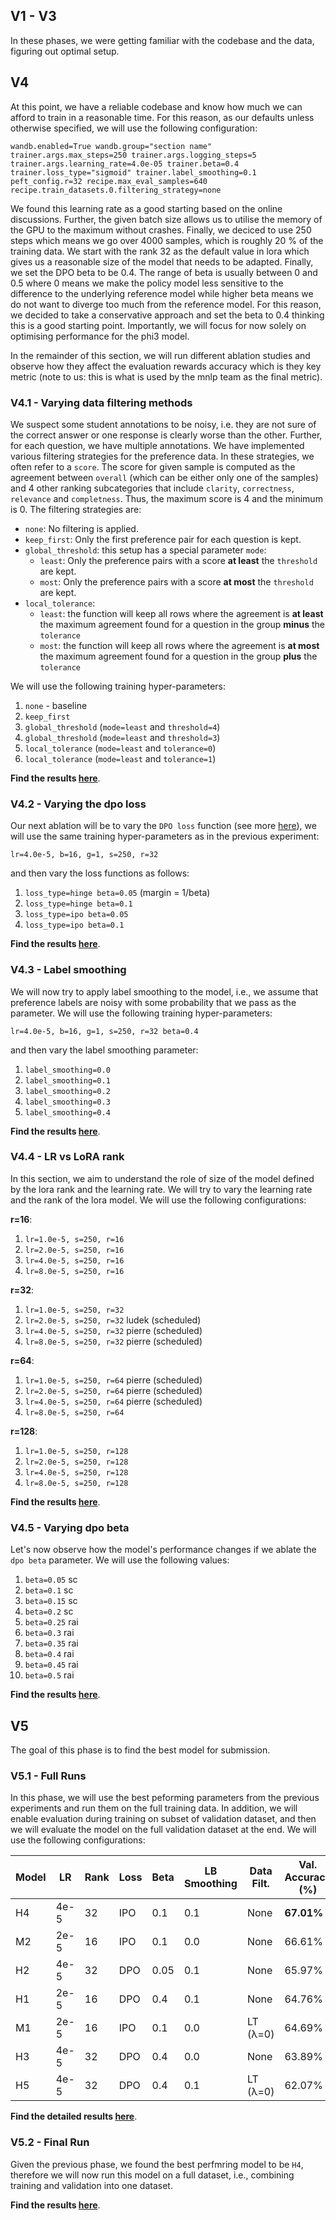 ## V1 - V3

In these phases, we were getting familiar with the codebase and the data, figuring out optimal setup.

## V4

At this point, we have a reliable codebase and know how much we can afford to train in a reasonable time. For this reason, as our defaults unless otherwise specified, we will use the following configuration:

```
wandb.enabled=True wandb.group="section name" trainer.args.max_steps=250 trainer.args.logging_steps=5 trainer.args.learning_rate=4.0e-05 trainer.beta=0.4 trainer.loss_type="sigmoid" trainer.label_smoothing=0.1 peft_config.r=32 recipe.max_eval_samples=640 recipe.train_datasets.0.filtering_strategy=none
```

We found this learning rate as a good starting based on the online discussions. Further, the given batch size allows us to utilise the memory of the GPU to the maximum without crashes. Finally, we deciced to use 250 steps which means we go over 4000 samples, which is roughly 20 % of the training data. We start with the rank 32 as the default value in lora which gives us a reasonable size of the model that needs to be adapted. Finally, we set the DPO beta to be 0.4. The range of beta is usually between 0 and 0.5 where 0 means we make the policy model less sensitive to the difference to the underlying reference model while higher beta means we do not want to diverge too much from the reference model. For this reason, we decided to take a conservative approach and set the beta to 0.4 thinking this is a good starting point. Importantly, we will focus for now solely on optimising performance for the phi3 model.

In the remainder of this section, we will run different ablation studies and observe how they affect the evaluation rewards accuracy which is they key metric (note to us: this is what is used by the mnlp team as the final metric).

### V4.1 - Varying data filtering methods

We suspect some student annotations to be noisy, i.e. they are not sure of the correct answer or one response is clearly worse than the other. Further, for each question, we have multiple annotations. We have implemented various filtering strategies for the preference data. In these strategies, we often refer to a `score`. The score for given sample is computed as the agreement between `overall` (which can be either only one of the samples) and 4 other ranking subcategories that include `clarity`, `correctness`, `relevance` and `completness`. Thus, the maximum score is 4 and the minimum is 0. The filtering strategies are:

- `none`: No filtering is applied.
- `keep_first`: Only the first preference pair for each question is kept.
- `global_threshold`: this setup has a special parameter `mode`:
  - `least`: Only the preference pairs with a score **at least** the `threshold` are kept.
  - `most`: Only the preference pairs with a score **at most** the `threshold` are kept.
- `local_tolerance`:
  - `least`: the function will keep all rows where the agreement is **at least** the maximum agreement found for a question in the group **minus** the `tolerance`
  - `most`: the function will keep all rows where the agreement is **at most** the maximum agreement found for a question in the group **plus** the `tolerance`

We will use the following training hyper-parameters:

1. `none` - baseline
2. `keep_first`
3. `global_threshold` (`mode=least` and `threshold=4`)
4. `global_threshold` (`mode=least` and `threshold=3`)
5. `local_tolerance` (`mode=least` and `tolerance=0`)
6. `local_tolerance` (`mode=least` and `tolerance=1`)

**Find the results [here](https://wandb.ai/ludekcizinsky/mnlp-project/table?nw=e0hf2n9ovd)**.

### V4.2 - Varying the dpo loss

Our next ablation will be to vary the `DPO loss` function (see more [here](https://huggingface.co/docs/trl/main/en/dpo_trainer#loss-functions)), we will use the same training hyper-parameters as in the previous experiment:

`lr=4.0e-5, b=16, g=1, s=250, r=32`

and then vary the loss functions as follows:

1. `loss_type=hinge beta=0.05` (margin = 1/beta)
2. `loss_type=hinge beta=0.1`
3. `loss_type=ipo beta=0.05`
4. `loss_type=ipo beta=0.1`

**Find the results [here](https://wandb.ai/ludekcizinsky/mnlp-project/table?nw=zh5fpm5zenk)**.

### V4.3 - Label smoothing

We will now try to apply label smoothing to the model, i.e., we assume that preference labels are noisy with some probability that we pass as the parameter. We will use the following training hyper-parameters:

`lr=4.0e-5, b=16, g=1, s=250, r=32 beta=0.4`

and then vary the label smoothing parameter:

1. `label_smoothing=0.0`
2. `label_smoothing=0.1`
3. `label_smoothing=0.2`
4. `label_smoothing=0.3`
5. `label_smoothing=0.4`

**Find the results [here](https://wandb.ai/ludekcizinsky/mnlp-project/table?nw=jhrqwpuib5)**.

### V4.4 - LR vs LoRA rank

In this section, we aim to understand the role of size of the model defined by the lora rank and the learning rate. We will try to vary the learning rate and the rank of the lora model. We will use the following configurations:

**r=16**:

1. `lr=1.0e-5, s=250, r=16`
2. `lr=2.0e-5, s=250, r=16`
3. `lr=4.0e-5, s=250, r=16`
4. `lr=8.0e-5, s=250, r=16`

**r=32**:

1. `lr=1.0e-5, s=250, r=32`
2. `lr=2.0e-5, s=250, r=32` ludek (scheduled)
3. `lr=4.0e-5, s=250, r=32` pierre (scheduled)
4. `lr=8.0e-5, s=250, r=32` pierre (scheduled)

**r=64**:

1. `lr=1.0e-5, s=250, r=64` pierre (scheduled)
2. `lr=2.0e-5, s=250, r=64` pierre (scheduled)
3. `lr=4.0e-5, s=250, r=64` pierre (scheduled)
4. `lr=8.0e-5, s=250, r=64`

**r=128**:

1. `lr=1.0e-5, s=250, r=128`
2. `lr=2.0e-5, s=250, r=128`
3. `lr=4.0e-5, s=250, r=128`
4. `lr=8.0e-5, s=250, r=128`

**Find the results [here](https://wandb.ai/ludekcizinsky/mnlp-project/workspace?nw=7x97vpp5cbx)**.

### V4.5 - Varying dpo beta

Let's now observe how the model's performance changes if we ablate the `dpo beta` parameter. We will use the following values:

1. `beta=0.05` sc
2. `beta=0.1` sc
3. `beta=0.15` sc
4. `beta=0.2` sc
5. `beta=0.25` rai
6. `beta=0.3` rai
7. `beta=0.35` rai
8. `beta=0.4` rai
9. `beta=0.45` rai
10. `beta=0.5` rai

**Find the results [here](https://wandb.ai/ludekcizinsky/mnlp-project/workspace?nw=era8ketc6p)**.

## V5

The goal of this phase is to find the best model for submission.

### V5.1 - Full Runs

In this phase, we will use the best peforming parameters from the previous experiments and run them on the full training data. In addition, we will enable evaluation during training on subset of validation dataset, and then we will evaluate the model on the full validation dataset at the end. We will use the following configurations:

| Model | LR   | Rank | Loss | Beta | LB Smoothing | Data Filt. | Val. Accuracy (%) |
| ----- | ---- | ---- | ---- | ---- | ------------ | ---------- | ----------------- |
| H4    | 4e-5 | 32   | IPO  | 0.1  | 0.1          | None       | **67.01%**        |
| M2    | 2e-5 | 16   | IPO  | 0.1  | 0.0          | None       | 66.61%            |
| H2    | 4e-5 | 32   | DPO  | 0.05 | 0.1          | None       | 65.97%            |
| H1    | 2e-5 | 16   | DPO  | 0.4  | 0.1          | None       | 64.76%            |
| M1    | 2e-5 | 16   | IPO  | 0.1  | 0.0          | LT (λ=0)   | 64.69%            |
| H3    | 4e-5 | 32   | DPO  | 0.4  | 0.0          | None       | 63.89%            |
| H5    | 4e-5 | 32   | DPO  | 0.4  | 0.1          | LT (λ=0)   | 62.07%            |

**Find the detailed results [here](https://wandb.ai/ludekcizinsky/mnlp-project/workspace?nw=t1fz1hjq34d)**.

### V5.2 - Final Run

Given the previous phase, we found the best perfmring model to be `H4`, therefore we will now run this model on a full dataset, i.e., combining training and validation into one dataset.

**Find the results [here](https://wandb.ai/ludekcizinsky/mnlp-project/workspace?nw=rssf7mrdnp)**.

